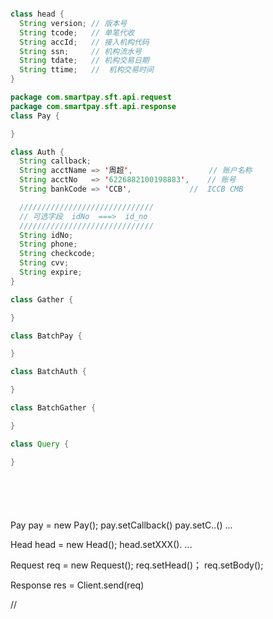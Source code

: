 ```java

class head {
  String version; // 版本号
  String tcode;   // 单笔代收
  String accId;   // 接入机构代码
  String ssn;     // 机构流水号
  String tdate;   // 机构交易日期
  String ttime;   //  机构交易时间
}

package com.smartpay.sft.api.request
package com.smartpay.sft.api.response
class Pay {

}

class Auth {
  String callback;
  String acctName => '周超',                 // 账户名称
  String acctNo   => '6226882100198883',    // 账号
  String bankCode => 'CCB',             //  ICCB CMB

  //////////////////////////////
  // 可选字段  idNo  ===>  id_no
  //////////////////////////////
  String idNo;
  String phone;
  String checkcode;
  String cvv;
  String expire;
}

class Gather {

}

class BatchPay {

}

class BatchAuth {

}

class BatchGather {

}

class Query {

}







```
Pay pay = new Pay();
pay.setCallback()
pay.setC..()
...

Head head = new Head();
head.setXXX().
...

Request req = new Request();
req.setHead()；
req.setBody();

Response res = Client.send(req)


//
